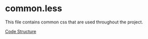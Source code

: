 # common.less
This file contains common css that are used throughout the project.

[Code Structure](docs/Structure.md)